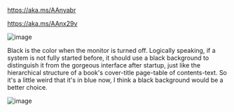 https://aka.ms/AAnyabr

https://aka.ms/AAnx29v


![image](https://github.com/MicaUI/Windows-Feedback/assets/6630660/ed49cb10-b61a-4716-a70a-590ecc968d6d)

Black is the color when the monitor is turned off. Logically speaking, if a system is not fully started before, it should use a black background to distinguish it from the gorgeous interface after startup, just like the hierarchical structure of a book's cover-title page-table of contents-text. So it's a little weird that it's in blue now, I think a black background would be a better choice.

![image](https://github.com/MicaUI/Windows-Feedback/assets/6630660/4b5e25c4-e4be-480c-a8ad-d4133859528d)
